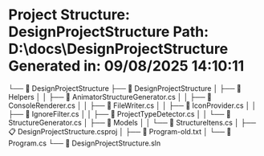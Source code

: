 ﻿Project Structure: DesignProjectStructure
Path: D:\docs\DesignProjectStructure
Generated in: 09/08/2025 14:10:11
============================================================

└── 📁 DesignProjectStructure
    ├── 📁 DesignProjectStructure
    │   ├── 🔧 Helpers
    │   │   ├── 🔷 AnimatorStructureGenerator.cs
    │   │   ├── 🔷 ConsoleRenderer.cs
    │   │   ├── 🔷 FileWriter.cs
    │   │   ├── 🔷 IconProvider.cs
    │   │   ├── 🔷 IgnoreFilter.cs
    │   │   ├── 🔷 ProjectTypeDetector.cs
    │   │   └── 🔷 StructureGenerator.cs
    │   ├── 📁 Models
    │   │   └── 🔷 StructureItens.cs
    │   ├── 📋 DesignProjectStructure.csproj
    │   ├── 📄 Program-old.txt
    │   └── 🔷 Program.cs
    └── 📂 DesignProjectStructure.sln
